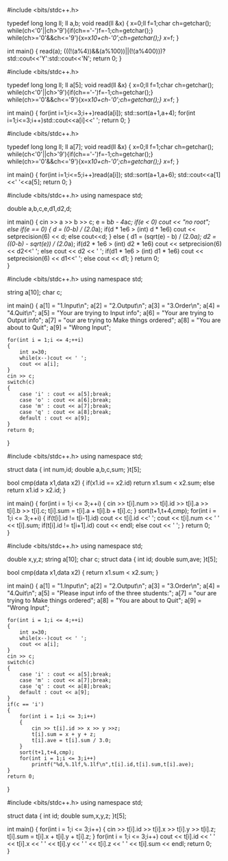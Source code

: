 

#include <bits/stdc++.h>
 
typedef long long ll;
ll a,b;
void read(ll &x)
{
	x=0;ll f=1;char ch=getchar();
 	while(ch<'0'||ch>'9'){if(ch=='-')f=-1;ch=getchar();}
 	while(ch>='0'&&ch<='9'){x=x*10+ch-'0';ch=getchar();}
 	x*=f;
}
 
int main()
{
	read(a);
	(((!(a%4))&&(a%100))||(!(a%400)))?std::cout<<'Y':std::cout<<'N';
	return 0;
}



#include <bits/stdc++.h>
 
typedef long long ll;
ll a[5];
void read(ll &x)
{
	x=0;ll f=1;char ch=getchar();
 	while(ch<'0'||ch>'9'){if(ch=='-')f=-1;ch=getchar();}
 	while(ch>='0'&&ch<='9'){x=x*10+ch-'0';ch=getchar();}
 	x*=f;
}
 
int main()
{
	for(int i=1;i<=3;i++)read(a[i]);
	std::sort(a+1,a+4);
	for(int i=1;i<=3;i++)std::cout<<a[i]<<' ';
	return 0;
}


#include <bits/stdc++.h>
 
typedef long long ll;
ll a[7];
void read(ll &x)
{
	x=0;ll f=1;char ch=getchar();
 	while(ch<'0'||ch>'9'){if(ch=='-')f=-1;ch=getchar();}
 	while(ch>='0'&&ch<='9'){x=x*10+ch-'0';ch=getchar();}
 	x*=f;
}
 
int main()
{
	for(int i=1;i<=5;i++)read(a[i]);
	std::sort(a+1,a+6);
	std::cout<<a[1]<<' '<<a[5];
	return 0;
}


#include <bits/stdc++.h>
using namespace std;

double a,b,c,e,d1,d2,d;

int main()
{
	cin >> a >> b >> c; 
	e = b*b - 4*a*c;
	if(e < 0) cout << "no root";
	else if(e == 0) 
	{
		d = (0-b) / (2.0*a);
		if(d * 1e6 > (int) d * 1e6) cout << setprecision(6) << d;
		else cout<<d;
	}
	else
	{
		d1 = (sqrt(e) - b) / (2.0*a);
		d2 = ((0-b) - sqrt(e)) / (2.0*a);
		if(d2 * 1e6 > (int) d2 * 1e6) cout << setprecision(6) << d2<<' ';
		else cout << d2 << ' ';
		if(d1 * 1e6 > (int) d1 * 1e6) cout << setprecision(6) << d1<<' ';
		else cout << d1;
	}
	return 0;	
} 

#include <bits/stdc++.h>
using namespace std;

string a[10];
char c;

int main()
{
	a[1] = "1.Input\n";
	a[2] = "2.Output\n";
	a[3] = "3.Order\n";
	a[4] = "4.Quit\n"; 
	a[5] = "Your are trying to Input info";
	a[6] = "Your are trying to Output info";
	a[7] = "our are trying to Make things ordered";
	a[8] = "You are about to Quit";
	a[9] = "Wrong Input";
	
	for(int i = 1;i <= 4;++i)
	{
		int x=30;
		while(x--)cout << ' ';
		cout << a[i];
	}
	cin >> c;
	switch(c)
	{
		case 'i' : cout << a[5];break;
		case 'o' : cout << a[6];break;
		case 'm' : cout << a[7];break;
		case 'q' : cout << a[8];break;
		default : cout << a[9];
	}
	return 0;	
} 


#include <bits/stdc++.h>
using namespace std;

struct data
{
	int num,id;
	double a,b,c,sum;
}t[5];

bool cmp(data x1,data x2)
{
	if(x1.id == x2.id) return x1.sum < x2.sum;
	else return x1.id > x2.id;
}

int main()
{
	for(int i = 1;i <= 3;++i) 
	{
		cin >> t[i].num >> t[i].id >> t[i].a >> t[i].b >> t[i].c;
		t[i].sum = t[i].a + t[i].b + t[i].c;
	}
	sort(t+1,t+4,cmp);
	for(int i = 1;i <= 3;++i) 
	{
		if(t[i].id != t[i-1].id) cout << t[i].id <<' ';
		cout << t[i].num << ' ' << t[i].sum;
		if(t[i].id != t[i+1].id) cout << endl;
		else cout << ' ';
	}
	return 0;	
} 






#include <bits/stdc++.h>
using namespace std;

double x,y,z;
string a[10];
char c;
struct data
{
	int id;
	double sum,ave;
}t[5];

bool cmp(data x1,data x2)
{
	return x1.sum < x2.sum;
}

int main()
{
	a[1] = "1.Input\n";
	a[2] = "2.Output\n";
	a[3] = "3.Order\n";
	a[4] = "4.Quit\n"; 
	a[5] = "Please input info of the three students:";
	a[7] = "our are trying to Make things ordered";
	a[8] = "You are about to Quit";
	a[9] = "Wrong Input";
	
	for(int i = 1;i <= 4;++i)
	{
		int x=30;
		while(x--)cout << ' ';
		cout << a[i];
	}
	cin >> c;
	switch(c)
	{
		case 'i' : cout << a[5];break;
		case 'm' : cout << a[7];break;
		case 'q' : cout << a[8];break;
		default : cout << a[9];
	}
	if(c == 'i')
	{
		for(int i = 1;i <= 3;i++)
		{
			cin >> t[i].id >> x >> y >>z;
			t[i].sum = x + y + z;
			t[i].ave = t[i].sum / 3.0;
		}
		sort(t+1,t+4,cmp);
		for(int i = 1;i <= 3;i++)
			printf("%d,%.1lf,%.1lf\n",t[i].id,t[i].sum,t[i].ave);
	}
	return 0;	
} 




#include <bits/stdc++.h>
using namespace std;

struct data
{
	int id;
	double sum,x,y,z;
}t[5];

int main()
{
		for(int i = 1;i <= 3;i++)
		{
			cin >> t[i].id >> t[i].x >> t[i].y >> t[i].z;
			t[i].sum = t[i].x + t[i].y + t[i].z;
		}
		for(int i = 1;i <= 3;i++)
			cout << t[i].id << ' ' << t[i].x << ' ' << t[i].y << ' ' << t[i].z << ' ' << t[i].sum << endl;
	return 0;	
} 
